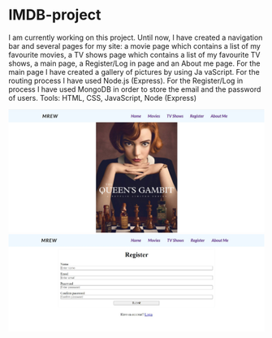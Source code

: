 # IMDB-project

I am currently working on this project. Until now, I have created a navigation bar and several pages for
my site: a movie page which contains a list of my favourite movies,
a TV shows page which contains a
list of my favourite TV shows, a main page, a Register/Log in page and an About me page. For the
main page I have created a gallery of pictures by using Ja vaScript. For the routing process I have
used Node.js (Express). For the Register/Log in process I have used MongoDB in order to store the
email and the password of users.
Tools: HTML, CSS, JavaScript, Node (Express)

![result](https://github.com/stefana24/IMDB-project/blob/master/homepage.JPG?raw=true)
![result](https://github.com/stefana24/IMDB-project/blob/master/register.JPG?raw=true)

